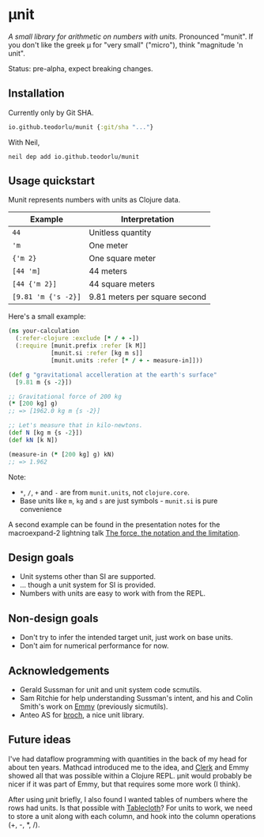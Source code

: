 # μnit

*A small library for arithmetic on numbers with units.* Pronounced "munit". If
you don't like the greek μ for "very small" ("micro"), think "magnitude 'n
unit".

Status: pre-alpha, expect breaking changes.

## Installation

Currently only by Git SHA.

```clojure
io.github.teodorlu/munit {:git/sha "..."}
```

With Neil,

    neil dep add io.github.teodorlu/munit

## Usage quickstart

Munit represents numbers with units as Clojure data.

| Example             | Interpretation                |
|---------------------|-------------------------------|
| `44`                | Unitless quantity             |
| `'m`                | One meter                     |
| `{'m 2}`            | One square meter              |
| `[44 'm]`           | 44 meters                     |
| `[44 {'m 2}]`       | 44 square meters              |
| `[9.81 'm {'s -2}]` | 9.81 meters per square second |

Here's a small example:

```clojure
(ns your-calculation
  (:refer-clojure :exclude [* / + -])
  (:require [munit.prefix :refer [k M]]
            [munit.si :refer [kg m s]]
            [munit.units :refer [* / + - measure-in]]))

(def g "gravitational accelleration at the earth's surface"
  [9.81 m {s -2}])

;; Gravitational force of 200 kg
(* [200 kg] g)
;; => [1962.0 kg m {s -2}]

;; Let's measure that in kilo-newtons.
(def N [kg m {s -2}])
(def kN [k N])

(measure-in (* [200 kg] g) kN)
;; => 1.962
```

Note:

- `*`, `/`, `+` and `-` are from `munit.units`, not `clojure.core`.
- Base units like `m`, `kg` and `s` are just symbols - `munit.si` is pure
  convenience

A second example can be found in the presentation notes for the macroexpand-2
lightning talk [The force, the notation and the limitation].

[The force, the notation and the limitation]: https://play.teod.eu/the-force-the-notation-and-the-limitation/

## Design goals

- Unit systems other than SI are supported.
- ... though a unit system for SI is provided.
- Numbers with units are easy to work with from the REPL.

## Non-design goals

- Don't try to infer the intended target unit, just work on base units.
- Don't aim for numerical performance for now.

## Acknowledgements

- Gerald Sussman for unit and unit system code scmutils.
- Sam Ritchie for help understanding Sussman's intent, and his and Colin Smith's work on [Emmy] (previously sicmutils).
- Anteo AS for [broch], a nice unit library.

[scmutils]: https://groups.csail.mit.edu/mac/users/gjs/6946/refman.txt
[Emmy]: https://github.com/mentat-collective/emmy
[broch]: https://github.com/anteoas/broch

## Future ideas

I've had dataflow programming with quantities in the back of my head for about ten years.
Mathcad introduced me to the idea, and [Clerk] and Emmy showed all that was possible within a Clojure REPL.
μnit would probably be nicer if it was part of Emmy, but that requires some more work (I think).

[Clerk]: https://github.com/nextjournal/clerk

After using μnit briefly, I also found I wanted tables of numbers where the rows had units.
Is that possible with [Tablecloth]?
For units to work, we need to store a unit along with each column, and hook into the column operations (+, -, *, /).

[Tablecloth]: https://github.com/scicloj/tablecloth
